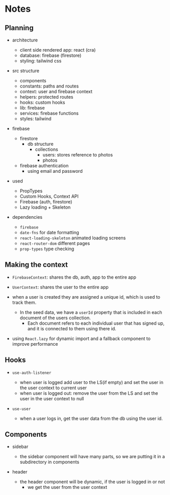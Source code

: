 # Notes

## Planning

- architecture

  - client side rendered app: react (cra)
  - database: firebase (firestore)
  - styling: tailwind css

- src structure

  - components
  - constants: paths and routes
  - context: user and firebase context
  - helpers: protected routes
  - hooks: custom hooks
  - lib: firebase
  - services: firebase functions
  - styles: tailwind

- firebase

  - firestore
    - db structure
      - collections
        - users: stores reference to photos
        - photos
  - firebase authentication
    - using email and password

- used

  - PropTypes
  - Custom Hooks, Context API
  - Firebase (auth, firestore)
  - Lazy loading + Skeleton

- dependencies

  - `firebase`
  - `date-fns` for date formatting
  - `react-loading-skeleton` animated loading screens
  - `react-router-dom` different pages
  - `prop-types` type checking

## Making the context

- `FirebaseContext`: shares the db, auth, app to the entire app
- `UserContext`: shares the user to the entire app

- when a user is created they are assigned a unique id, which is used to track them.

  - In the seed data, we have a `userId` property that is included in each document of the users collection.
    - Each document refers to each individual user that has signed up, and it is connected to them using there id.

- using `React.lazy` for dynamic import and a fallback component to improve performance

## Hooks

- `use-auth-listener`
  - when user is logged add user to the LS(if empty) and set the user in the user context to current user
  - when user is logged out: remove the user from the LS and set the user in the user context to null

- `use-user`
  - when a user logs in, get the user data from the db using the user id.

## Components

- sidebar

  - the sidebar component will have many parts, so we are putting it in a subdirectory in components

- header

  - the header component will be dynamic, if the user is logged in or not
    - we get the user from the user context
